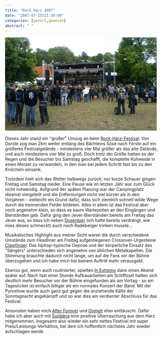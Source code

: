 ```yaml
---
title: "Rock Harz 2007"
date: "2007-07-15T21:30:09"
categories: [gehört,gewesen]
abstract: " "
---
```


![Bühne des Rock-Harz-Festivals 2007](rockharz_buehne.jpg)

Dieses Jahr stand ein "großer" Umzug an beim [Rock-Harz-Festival](http://www.eseltreiber.de/rockharz): Von Dorste zog man 2km weiter entlang des Bächleins Söse nach Förste auf ein größeres Festivalgelände - mindestens vier Mal größer als das alte Gelände, und auch mindestens vier Mal zu groß. Doch trotz der Größe hatten es der Regen und die Besucher bis Samstag geschafft, die komplette Kuhweide in einen Morast zu verwandeln, in den man bei jedem Schritt fast bis zu den Knöcheln einsank.

Trotzdem hielt sich das Wetter halbwegs zurück; nur kurze Schauer gingen Freitag und Samstag nieder. Eine Pause wie im letzten Jahr war zum Glück nicht notwendig. Aufgrund der späten Planung war der Campingplatz diesmal viergeteilt und die Entfernungen nicht viel kürzer als in den Vorjahren - vielleicht ein Grund dafür, dass sich ziemlich schnell wilde Wege durch die trennenden Felder bildeten. Alles in allem ist das Festival aber noch angenehm klein, so dass es kaum Wartezeiten an den Eingängen und Bierständen gab. Dafür ging den Jever-Bierständen bereits am Freitag das Jever aus, so dass ich neben [Dosenbier](/2007/07/06/dosenbier/) (ich hatte bereits verdrängt, wie mies dieses schmeckt) auch noch Radeberger trinken musste...

Musikalisches Highlight aus meiner Sicht waren die durch verschiedene Umstände zum Headliner am Freitag aufgestiegenen Crossover-Urgesteine [Clawfinger](http://www.clawfinger.net/). Das hiphop-typische Gepose und der körperliche Einsatz des "Sängers" unterschieden sich angenehm von üblichen Metalkapellen. Die Stimmung brauchte dadurch nicht lange, um auf die Fans vor der Bühne überzugehen und ich habe mich bei keinem Auftritt mehr verausgabt.

Ebenso gut, wenn auch routinierter, spielten [In Extremo](http://www.inextremo.de) dann einen Abend später auf. Nach fast einer Stunde Aufbauarbeiten am Schiffsset hatten sich deutlich mehr Besucher vor der Bühne eingefunden als am Vortag - so ein Tagesticket ist einfach billiger als ein normales Konzert der Band. Mit der Pyroshow wurde auch ganz gut gegen die anziehende Kälte der Sonntagnacht angekämpft und so war dies ein verdienter Abschluss für das Festival.

Ansonsten haben mich [After Forever](http://www.afterforever.com) und [Oomph](http://www.oomph.de/) eher enttäuscht. Dafür habe ich aber auch mit [Suidakra](http://www.suidakra.com/) eine positive Überraschung aus dem Harz mitgenommen. Insgesamt also wieder ein sehr nettes Festival mit super Preis/Leistungs-Verhältnis, bei dem ich hoffentlich nächstes Jahr wieder aufschlagen werde.
